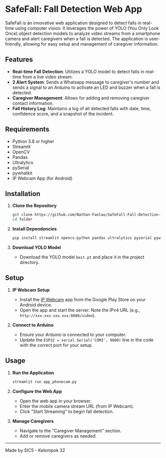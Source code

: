 # SafeFall: Fall Detection Web App

SafeFall is an innovative web application designed to detect falls in real-time using computer vision. It leverages the power of YOLO (You Only Look Once) object detection models to analyze video streams from a smartphone camera and alert caregivers when a fall is detected. The application is user-friendly, allowing for easy setup and management of caregiver information.

## Features

- **Real-time Fall Detection**: Utilizes a YOLO model to detect falls in real-time from a live video stream.
- **2 Alert System**: Sends a Whatsapp message to caregiver's number and sends a signal to an Arduino to activate an LED and buzzer when a fall is detected.
- **Caregiver Management**: Allows for adding and removing caregiver contact information.
- **Fall History Log**: Maintains a log of all detected falls with date, time, confidence score, and a snapshot of the incident.

## Requirements

- Python 3.8 or higher
- Streamlit
- OpenCV
- Pandas
- Ultralytics
- pySerial
- pywhatkit
- IP Webcam App (for Android)

## Installation

1. **Clone the Repository**
    ```bash
    git clone https://github.com/Nathan-Fanlau/SafeFall-Fall-Detection-w-IoT-AI.git
    cd folder
    ```

2. **Install Dependencies**
    ```bash
    pip install streamlit opencv-python pandas ultralytics pyserial pywhatkit
    ```

3. **Download YOLO Model**
   - Download the YOLO model `best.pt` and place it in the project directory.

## Setup

1. **IP Webcam Setup**
   - Install the [IP Webcam](https://play.google.com/store/apps/details?id=com.pas.webcam) app from the Google Play Store on your Android device.
   - Open the app and start the server. Note the IPv4 URL (e.g., `http://xxx.xxx.xxx.xxx:8080/video`).

2. **Connect to Arduino**
   - Ensure your Arduino is connected to your computer.
   - Update the `ESP32 = serial.Serial('COM3', 9600)` line in the code with the correct port for your setup.

## Usage

1. **Run the Application**
    ```bash
    streamlit run app_phonecam.py
    ```

2. **Configure the Web App**
   - Open the web app in your browser.
   - Enter the mobile camera stream URL (from IP Webcam).
   - Click "Start Streaming" to begin fall detection.

3. **Manage Caregivers**
   - Navigate to the "Caregiver Management" section.
   - Add or remove caregivers as needed.

---

Made by SIC5 - Kelompok 32
